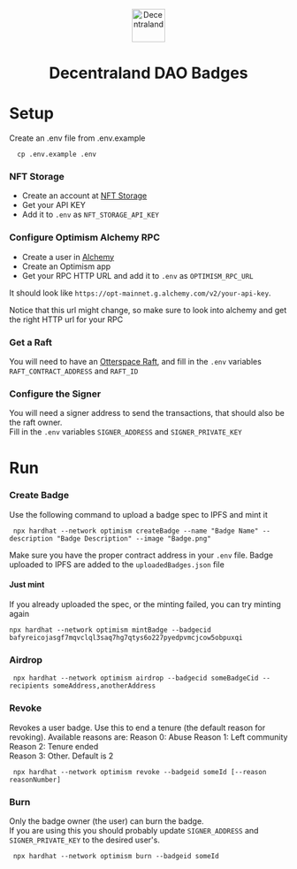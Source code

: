 <p align="center">
    <img alt="Decentraland" src="https://decentraland.org/images/logo.png" width="60" />
</p>

<h1 align="center">
  Decentraland DAO Badges
</h1>

# Setup

Create an .env file from .env.example

```shell
  cp .env.example .env
```

### NFT Storage

- Create an account at [NFT Storage](https://nft.storage/)
- Get your API KEY
- Add it to `.env` as `NFT_STORAGE_API_KEY`

### Configure Optimism Alchemy RPC
- Create a user in [Alchemy](https://www.alchemy.com/)
- Create an Optimism app
- Get your RPC HTTP URL and add it to `.env` as `OPTIMISM_RPC_URL` 

It should look like `https://opt-mainnet.g.alchemy.com/v2/your-api-key`.

Notice that this url might change, so make sure to look into alchemy and get the right HTTP url for your RPC

### Get a Raft

You will need to have an [Otterspace Raft](https://www.otterspace.xyz/), and fill in the `.env` variables 
`RAFT_CONTRACT_ADDRESS` and `RAFT_ID`

### Configure the Signer

You will need a signer address to send the transactions, that should also be the raft owner.  
Fill in the `.env` variables `SIGNER_ADDRESS` and `SIGNER_PRIVATE_KEY`

# Run

### Create Badge

Use the following command to upload a badge spec to IPFS and mint it

```shell
 npx hardhat --network optimism createBadge --name "Badge Name" --description "Badge Description" --image "Badge.png"
```

Make sure you have the proper contract address in your `.env` file.
Badge uploaded to IPFS are added to the `uploadedBadges.json` file

#### Just mint

If you already uploaded the spec, or the minting failed, you can try minting again

```shell
npx hardhat --network optimism mintBadge --badgecid bafyreicojasgf7mqvclql3saq7hg7qtys6o227pyedpvmcjcow5obpuxqi
```

### Airdrop

```shell
 npx hardhat --network optimism airdrop --badgecid someBadgeCid --recipients someAddress,anotherAddress
```

### Revoke

Revokes a user badge. Use this to end a tenure (the default reason for revoking).
Available reasons are:
Reason 0: Abuse
Reason 1: Left community 
Reason 2: Tenure ended  
Reason 3: Other.
Default is 2

```shell
 npx hardhat --network optimism revoke --badgeid someId [--reason reasonNumber]
```

### Burn

Only the badge owner (the user) can burn the badge.  
If you are using this you should probably update `SIGNER_ADDRESS` and `SIGNER_PRIVATE_KEY` to the desired user's. 

```shell
 npx hardhat --network optimism burn --badgeid someId
```
